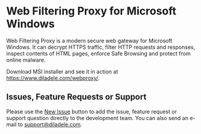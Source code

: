 # Web Filtering Proxy for Microsoft Windows

Web Filtering Proxy is a modern secure web gateway for Microsoft Windows. It can decrypt HTTPS traffic, filter HTTP requests and responses, inspect contents of HTML pages, enforce Safe Browsing and protect from online malware.

Download MSI installer and see it in action at https://www.diladele.com/webproxy/.

## Issues, Feature Requests or Support

Please use the [New Issue](https://github.com/diladele/webproxy/issues/new) button to add the issue, feature request or support question directly to the development team. You can also send an e-mail to support@diladele.com. 
